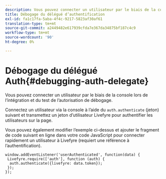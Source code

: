 ```yaml
---
description: Vous pouvez connecter un utilisateur par le biais de la console lors de l’intégration et du test de l’autorisation de débogage.
title: Débogage du délégué d’authentification
exl-id: fa1c17fa-5aba-4f4c-9217-5823af30af61
translation-type: tm+mt
source-git-commit: a2449482e617939cfda7e367da34875bf187c4c9
workflow-type: tm+mt
source-wordcount: '90'
ht-degree: 0%

---
```


# Débogage du délégué Auth{#debugging-auth-delegate}

Vous pouvez connecter un utilisateur par le biais de la console lors de l’intégration et du test de l’autorisation de débogage.

Connectez un utilisateur via la console à l’aide du `auth.authenticate` (jeton) suivant et transmettez un jeton d’utilisateur Livefyre pour authentifier les utilisateurs sur la page.

Vous pouvez également modifier l’exemple ci-dessus et ajouter le fragment de code suivant en ligne dans votre code JavaScript pour connecter rapidement un utilisateur à Livefyre (requiert une référence à l’authentification).

```
window.addEventListener('userAuthenticated', function(data) { 
 Livefyre.require(['auth'], function (auth) { 
  auth.authenticate({livefyre: data.token}); 
 }); 
});
```
